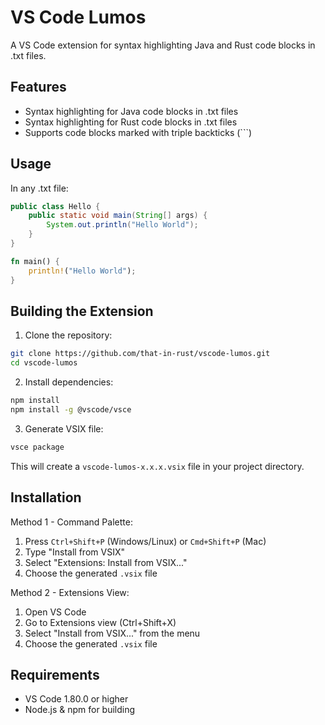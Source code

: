 # VS Code Lumos

A VS Code extension for syntax highlighting Java and Rust code blocks in .txt files.

## Features

- Syntax highlighting for Java code blocks in .txt files
- Syntax highlighting for Rust code blocks in .txt files
- Supports code blocks marked with triple backticks (```)

## Usage

In any .txt file:

```java
public class Hello {
    public static void main(String[] args) {
        System.out.println("Hello World");
    }
}
```

```rust
fn main() {
    println!("Hello World");
}
```

## Building the Extension

1. Clone the repository:
```bash
git clone https://github.com/that-in-rust/vscode-lumos.git
cd vscode-lumos
```

2. Install dependencies:
```bash
npm install
npm install -g @vscode/vsce
```

3. Generate VSIX file:
```bash
vsce package
```

This will create a `vscode-lumos-x.x.x.vsix` file in your project directory.

## Installation

Method 1 - Command Palette:
1. Press `Ctrl+Shift+P` (Windows/Linux) or `Cmd+Shift+P` (Mac)
2. Type "Install from VSIX"
3. Select "Extensions: Install from VSIX..."
4. Choose the generated `.vsix` file

Method 2 - Extensions View:
1. Open VS Code
2. Go to Extensions view (Ctrl+Shift+X)
3. Select "Install from VSIX..." from the menu
4. Choose the generated `.vsix` file

## Requirements

- VS Code 1.80.0 or higher
- Node.js & npm for building
